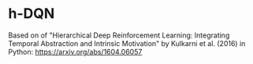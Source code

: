 # h-DQN

Based on of "Hierarchical Deep Reinforcement Learning: Integrating Temporal Abstraction and Intrinsic Motivation" by Kulkarni et al. (2016) in Python: https://arxiv.org/abs/1604.06057
